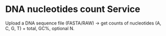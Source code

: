 # DNA nucleotides count Service
Upload a DNA sequence file (FASTA/RAW) → get counts of nucleotides (A, C, G, T) + total, GC%, optional N.